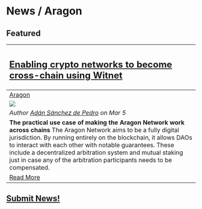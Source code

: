 # News / Aragon

## **Featured**

[<h2>Enabling crypto networks to become cross-chain using Witnet</h2>](https://medium.com/witnet/enabling-crypto-networks-to-become-cross-chain-using-witnet-2c8d3731fcb5)| 
:-----------|
[Aragon](aragon.md)|
[<img src="https://cdn-images-1.medium.com/max/2000/1*5quZiEFOGAy-NE67saKEoA.png">](https://medium.com/witnet/enabling-crypto-networks-to-become-cross-chain-using-witnet-2c8d3731fcb5) |
_Author [Adán Sánchez de Pedro](https://medium.com/@aesedepece) on Mar 5_ | 
**The practical use case of making the Aragon Network work across chains** The Aragon Network aims to be a fully digital jurisdiction. By running entirely on the blockchain, it allows DAOs to interact with each other with notable guarantees. These include a decentralized arbitration system and mutual staking just in case any of the arbitration participants needs to be compensated. |  
[Read More](https://medium.com/witnet/enabling-crypto-networks-to-become-cross-chain-using-witnet-2c8d3731fcb5)|

## [Submit News!](../guides/guide_for_submitting_news.md)
